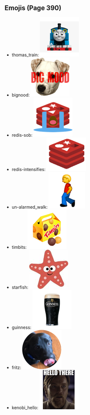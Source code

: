 
## Emojis (Page 390)

* thomas_train: ![thomas_train](output/thomas_train.png)
* bignood: ![bignood](output/bignood.gif)
* redis-sob: ![redis-sob](output/redis-sob.png)
* redis-intensifies: ![redis-intensifies](output/redis-intensifies.gif)
* un-alarmed_walk: ![un-alarmed_walk](output/un-alarmed_walk.gif)
* timbits: ![timbits](output/timbits.png)
* starfish: ![starfish](output/starfish.jpg)
* guinness: ![guinness](output/guinness.png)
* fritz: ![fritz](output/fritz.png)
* kenobi_hello: ![kenobi_hello](output/kenobi_hello.png)
